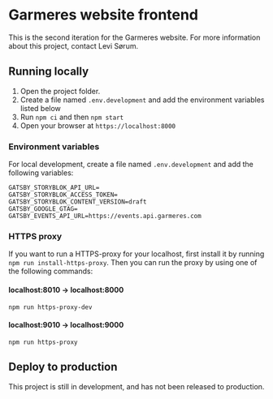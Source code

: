 # Garmeres website frontend

This is the second iteration for the Garmeres website. For more information about this project, contact Levi Sørum.

## Running locally

1. Open the project folder.
2. Create a file named `.env.development` and add the environment variables listed below
3. Run `npm ci` and then `npm start`
4. Open your browser at `https://localhost:8000`

### Environment variables

For local development, create a file named `.env.development` and add the following variables:

```
GATSBY_STORYBLOK_API_URL=
GATSBY_STORYBLOK_ACCESS_TOKEN=
GATSBY_STORYBLOK_CONTENT_VERSION=draft
GATSBY_GOOGLE_GTAG=
GATSBY_EVENTS_API_URL=https://events.api.garmeres.com
```

### HTTPS proxy

If you want to run a HTTPS-proxy for your localhost, first install it by running `npm run install-https-proxy`.
Then you can run the proxy by using one of the following commands:

#### localhost:8010 -> localhost:8000

`npm run https-proxy-dev`

#### localhost:9010 -> localhost:9000

`npm run https-proxy`

## Deploy to production

This project is still in development, and has not been released to production.
